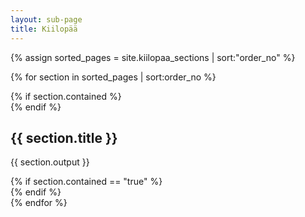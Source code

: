 ```yaml
---
layout: sub-page
title: Kiilopää
---
```


{% assign sorted_pages = site.kiilopaa_sections | sort:"order_no" %}

{% for section in sorted_pages | sort:order_no %}	
 <section class="main-content text-center">
   {% if section.contained %}
    <div class="container">
   {% endif %}

   <h2>{{ section.title }}</h2> 
   <p>{{ section.output  }}</p>
   {% if section.contained == "true"  %}
    </div>
   {% endif %}
 </section>
{% endfor %}

